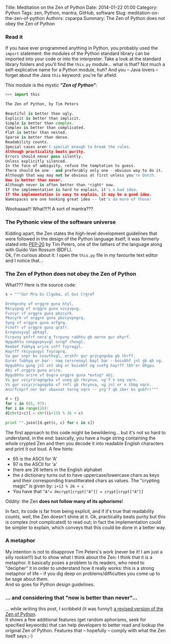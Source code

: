﻿Title: Meditation on the Zen of Python
Date: 2014-01-22 01:00
Category: Python
Tags: zen, Python, mantra, GitHub, software
Slug: meditation-on-the-zen-of-python
Authors: csparpa
Summary: The Zen of Python does not obey the Zen of Python

### Read it

If you have ever programmed anything in Python, you probably used the `import` statement: the modules of the Python standard library 
can be imported into your code or into the interpreter. Take a look at the standard library folders and you'll find the `this.py` module... what is that?
Not much a self-explicative name for a Python module, huh? And you – Java lovers – forget about the Java `this` keyword: you're far afield.  

This module is the mystic ***"Zen of Python"***:

```python
>>> import this
 
The Zen of Python, by Tim Peters
 
Beautiful is better than ugly.
Explicit is better than implicit.
Simple is better than complex.
Complex is better than complicated.
Flat is better than nested.
Sparse is better than dense.
Readability counts.
Special cases aren't special enough to break the rules.
Although practicality beats purity.
Errors should never pass silently.
Unless explicitly silenced.
In the face of ambiguity, refuse the temptation to guess.
There should be one-- and preferably only one --obvious way to do it.
Although that way may not be obvious at first unless you're Dutch.
Now is better than never.
Although never is often better than *right* now.
If the implementation is hard to explain, it's a bad idea.
If the implementation is easy to explain, it may be a good idea.
Namespaces are one honking great idea -- let's do more of those!
```

Woohaaaa!!! What?!?! A sort of mantra???  

### The Pythonic view of the software universe
Kidding apart, the Zen states the high-level development guidelines that were followed in the design of the Python language itself;
it was formerly stated into [PEP-20](http://www.python.org/dev/peps/pep-0020/) by Tim Peters, one of the fathers of the language
along with Guido Van Rossum (BDFL).  
Ok, I'm curious about it: I open the `this.py` file in my favourite text editor and I notice that...

### The Zen of Python does not obey the Zen of Python

What??? Here is the source code:  

```python
s = """Gur Mra bs Clguba, ol Gvz Crgref
 
Ornhgvshy vf orggre guna htyl.
Rkcyvpvg vf orggre guna vzcyvpvg.
Fvzcyr vf orggre guna pbzcyrk.
Pbzcyrk vf orggre guna pbzcyvpngrq.
Syng vf orggre guna arfgrq.
Fcnefr vf orggre guna qrafr.
Ernqnovyvgl pbhagf.
Fcrpvny pnfrf nera'g fcrpvny rabhtu gb oernx gur ehyrf.
Nygubhtu cenpgvpnyvgl orngf chevgl.
Reebef fubhyq arire cnff fvyragyl.
Hayrff rkcyvpvgyl fvyraprq.
Va gur snpr bs nzovthvgl, ershfr gur grzcgngvba gb thrff.
Gurer fubhyq or bar-- naq cersrenoyl bayl bar --boivbhf jnl gb qb vg.
Nygubhtu gung jnl znl abg or boivbhf ng svefg hayrff lbh'er Qhgpu.
Abj vf orggre guna arire.
Nygubhtu arire vf bsgra orggre guna *evtug* abj.
Vs gur vzcyrzragngvba vf uneq gb rkcynva, vg'f n onq vqrn.
Vs gur vzcyrzragngvba vf rnfl gb rkcynva, vg znl or n tbbq vqrn.
Anzrfcnprf ner bar ubaxvat terng vqrn -- yrg'f qb zber bs gubfr!"""
 
d = {}
for c in (65, 97):
for i in range(26):
d[chr(i+c)] = chr((i+13) % 26 + c)
 
print "".join([d.get(c, c) for c in s])
```

The first approach to this code might be bewildering... but it's not so hard to understand, in the end:
basically, you have a huge string containing the whole crypted Zen and then you decode it into readable English
characters and print it out loud. A few hints:  

- 65 is the ASCII for ‘A'
- 97 is the ASCII for ‘a'
- there are 26 letters in the English alphabet
- the `d` dictionary turns out to have uppercase/lowercase chars as keys and their corresponding translitterated chars as values. The "crypting magic" is given by: `i+13 % 26 + c`
- You have that `"A"= decrypt[crypt["A"]] = crypt[crypt["A"]]`  

Oddity: the Zen **does not follow many of its aphorisms**!  

In fact, its code is far from being explicit, and if it's true that readability counts, well, the Zen doesn't shine at it.
Ok, practicality beats purity but this is complex (not complicated) to read out; in fact the implementation could be simpler to explain,
which conveys that this could be done in a better way.

### A metaphor

My intention is not to disapprove Tim Peters's work (never be it! I am just a silly rookie!!!) but to show what I think about the Zen:
I think that it is a metaphor. It basically poses a problem to its readers, who need to "decipher" it in order to understand how it really works:
this is a strong metaphor of life – if you dig deep on problems/difficulties you come up to be sage about them.  
And so goes for Python design guidelines.

### ... and considering that "now is better than never"...

... while writing this post, I scribbeld (it was funny!) [a revised version of the Zen of Python](https://github.com/csparpa/betterzen).  
It shows a few additional features (get random aphorisms, seek for specified keywords) that can help developers to better read and lookup the original Zen of Python.
Features that – hopefully – comply with what the Zen itself says ;-)

